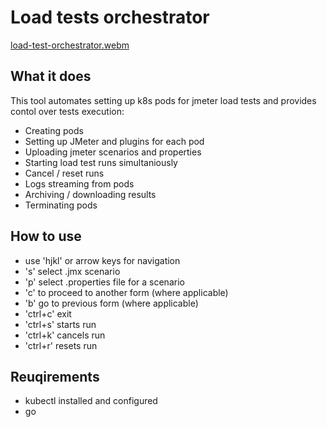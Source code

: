 # Load tests orchestrator
[load-test-orchestrator.webm](https://github.com/BalanceBalls/terminal-ui/assets/29193297/98d13ac8-72ef-4b74-bdca-27c16189d5ec)


## What it does
This tool automates setting up k8s pods for jmeter load tests and provides contol over tests execution:
 * Creating pods
 * Setting up JMeter and plugins for each pod
 * Uploading jmeter scenarios and properties
 * Starting load test runs simultaniously
 * Cancel / reset runs
 * Logs streaming from pods
 * Archiving / downloading results
 * Terminating pods

## How to use
 * use 'hjkl' or arrow keys for navigation
 * 's' select .jmx scenario
 * 'p' select .properties file for a scenario
 * 'c' to proceed to another form (where applicable)
 * 'b' go to previous form (where applicable)
 * 'ctrl+c' exit
 * 'ctrl+s' starts run
 * 'ctrl+k' cancels run
 * 'ctrl+r' resets run

## Reuqirements 
 * kubectl installed and configured
 * go

